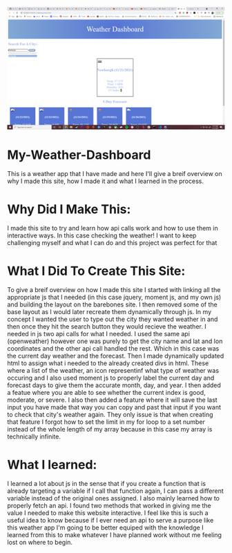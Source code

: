![weatherscreenshot](weather.png)
# My-Weather-Dashboard
This is a weather app that I have made and here I'll give a breif overview on why I made this site, how I made it and what I learned in the process.

# Why Did I Make This:
I made this site to try and learn how api calls work and how to use them in interactive ways. In this case checking the weather! I want to keep challenging myself and what I can do and this project was perfect for that

# What I Did To Create This Site:
To give a breif overview on how I made this site I started with linking all the appropriate js that I needed (in this case jquery, moment js, and my own js) and building the layout on the barebones site. I then removed some of the base layout as I would later recreate them dynamically through js. In my concept I wanted the user to type out the city they wanted weather in and then once they hit the search button they would recieve the weather. I needed in js two api calls for what I needed. I used the same api (openweather) however one was purely to get the city name and lat and lon coordinates and the other api call handled the rest. Which in this case was the current day weather and the forecast. Then I made dynamically updated html to assign what i needed to the already created divs in html. These where a list of the weather, an icon representinf what type of weather was occuring and I also used moment js to properly label the current day and forecast days to give them the accurate month, day, and year. I then added a featue where you are able to see whether the current index is good, moderate, or severe. I also then added a feature where it will save the last input you have made that way you can copy and past that input if you want to check that city's weather again. They only issue is that when creating that feature I forgot how to set the limit in my for loop to a set number instead of the whole length of my array because in this case my array is technically infinite. 

# What I learned:
I learned a lot about js in the sense that if you create a function that is already targeting a variable if I call that function again, I can pass a different variable instead of the original ones assigned. I also mainly learned how to properly fetch an api. I found two methods that worked in giving me the value I needed to make this website interactive. I feel like this is such a useful idea to know because if I ever need an api to serve a purpose like this weather app I'm going to be better equiped with the knowledge I learned from this to make whatever I have planned work without me feeling lost on where to begin.
